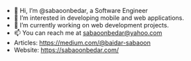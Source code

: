 - 👋 Hi, I’m @sabaoonbedar, a Software Engineer
- 👀 I’m interested in developing mobile and web applications.
- 🌱 I’m currently working on web development projects.
- 📫 You can reach me at sabaoonbedar@yahoo.com
- Articles: https://medium.com/@baidar-sabaoon
- Website: https://sabaoonbedar.com/
<!---
sabaoonbedar/sabaoonbedar is a ✨ special ✨ repository because its `README.md` (this file) appears on your GitHub profile.
You can click the Preview link to take a look at your changes.
--->
